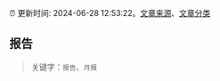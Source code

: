 :alarm_clock: 更新时间: 2024-06-28 12:53:22。[文章来源](/README.md)、[文章分类](/TAGS.md)

## 报告


> 关键字：`报告`、`月报`



